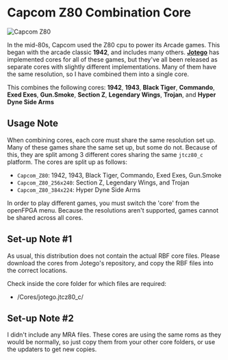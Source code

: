 # Capcom Z80 Combination Core

![Capcom Z80](https://github.com/dyreschlock/pocket-platform-images/blob/main/pics/arcade/jtcz80_c.png?raw=true)

In the mid-80s, Capcom used the Z80 cpu to power its Arcade games. This began with the arcade classic <b>1942</b>, and includes many others. <b><a href="https://www.patreon.com/jotego">Jotego</a></b> has implemented cores for all of these games, but they've all been released as separate cores with slightly different implementations. Many of them have the same resolution, so I have combined them into a single core.

This combines the following cores: <b>1942</b>, <b>1943</b>, <b>Black Tiger</b>, <b>Commando</b>, <b>Exed Exes</b>, <b>Gun.Smoke</b>, <b>Section Z</b>, <b>Legendary Wings</b>, <b>Trojan</b>, and <b>Hyper Dyne Side Arms</b>

## Usage Note

When combining cores, each core must share the same resolution set up. Many of these games share the same set up, but some do not. Because of this, they are split among 3 different cores sharing the same `jtcz80_c` platform. The cores are split up as follows:

- `Capcom_Z80`: 1942, 1943, Black Tiger, Commando, Exed Exes, Gun.Smoke
- `Capcom_Z80_256x240`: Section Z, Legendary Wings, and Trojan
- `Capcom_Z80_384x224`: Hyper Dyne Side Arms

In order to play different games, you must switch the 'core' from the openFPGA menu. Because the resolutions aren't supported, games cannot be shared across all cores.


## Set-up Note #1

As usual, this distribution does not contain the actual RBF core files. Please download the cores from Jotego's repository, and copy the RBF files into the correct locations.

Check inside the core folder for which files are required:
- /Cores/jotego.jtcz80_c/

## Set-up Note #2

I didn't include any MRA files. These cores are using the same roms as they would be normally, so just copy them from your other core folders, or use the updaters to get new copies.